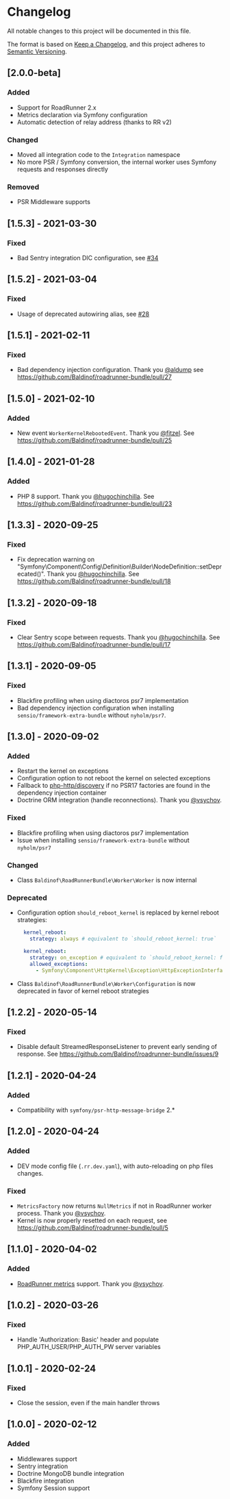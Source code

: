 # Changelog
All notable changes to this project will be documented in this file.

The format is based on [Keep a Changelog](https://keepachangelog.com/en/1.0.0/),
and this project adheres to [Semantic Versioning](https://semver.org/spec/v2.0.0.html).

## [2.0.0-beta]

### Added
- Support for RoadRunner 2.x
- Metrics declaration via Symfony configuration
- Automatic detection of relay address (thanks to RR v2)

### Changed
- Moved all integration code to the `Integration` namespace
- No more PSR / Symfony conversion, the internal worker uses Symfony requests and responses directly

### Removed
- PSR Middleware supports

## [1.5.3] - 2021-03-30

### Fixed

- Bad Sentry integration DIC configuration, see [#34](https://github.com/Baldinof/roadrunner-bundle/issues/34)

## [1.5.2] - 2021-03-04

### Fixed

- Usage of deprecated autowiring alias, see [#28](https://github.com/Baldinof/roadrunner-bundle/issues/28) 

## [1.5.1] - 2021-02-11

### Fixed

- Bad dependency injection configuration. Thank you [@aldump](https://github.com/aldump) see https://github.com/Baldinof/roadrunner-bundle/pull/27

## [1.5.0] - 2021-02-10
### Added

- New event `WorkerKernelRebootedEvent`. Thank you [@fitzel](https://github.com/fitzel). See https://github.com/Baldinof/roadrunner-bundle/pull/25

## [1.4.0] - 2021-01-28
### Added
- PHP 8 support. Thank you [@hugochinchilla](https://github.com/hugochinchilla). See https://github.com/Baldinof/roadrunner-bundle/pull/23

## [1.3.3] - 2020-09-25
### Fixed
- Fix deprecation warning on "Symfony\Component\Config\Definition\Builder\NodeDefinition::setDeprecated()". Thank you [@hugochinchilla](https://github.com/hugochinchilla). See https://github.com/Baldinof/roadrunner-bundle/pull/18

## [1.3.2] - 2020-09-18
### Fixed
- Clear Sentry scope between requests. Thank you [@hugochinchilla](https://github.com/hugochinchilla). See https://github.com/Baldinof/roadrunner-bundle/pull/17

## [1.3.1] - 2020-09-05
### Fixed
- Blackfire profiling when using diactoros psr7 implementation
- Bad dependency injection configuration when installing `sensio/framework-extra-bundle` without `nyholm/psr7`.

## [1.3.0] - 2020-09-02
### Added
- Restart the kernel on exceptions
- Configuration option to not reboot the kernel on selected exceptions
- Fallback to [php-http/discovery](https://github.com/php-http/discovery) if no PSR17 factories are found in the dependency injection container
- Doctrine ORM integration (handle reconnections). Thank you [@vsychov](https://github.com/vsychov).

### Fixed
- Blackfire profiling when using diactoros psr7 implementation
- Issue when installing `sensio/framework-extra-bundle` without `nyholm/psr7`

### Changed
- Class `Baldinof\RoadRunnerBundle\Worker\Worker` is now internal

### Deprecated
- Configuration option `should_reboot_kernel` is replaced by kernel reboot strategies:
  ```yaml
    kernel_reboot:
      strategy: always # equivalent to `should_reboot_kernel: true`

    kernel_reboot:
      strategy: on_exception # equivalent to `should_reboot_kernel: false`
      allowed_exceptions:
        - Symfony\Component\HttpKernel\Exception\HttpExceptionInterface
  ```
- Class `Baldinof\RoadRunnerBundle\Worker\Configuration` is now deprecated in favor of kernel reboot strategies

## [1.2.2] - 2020-05-14
### Fixed
- Disable default StreamedResponseListener to prevent early sending of response. See https://github.com/Baldinof/roadrunner-bundle/issues/9

## [1.2.1] - 2020-04-24
### Added
- Compatibility with `symfony/psr-http-message-bridge` 2.*

## [1.2.0] - 2020-04-24
### Added
- DEV mode config file (`.rr.dev.yaml`), with auto-reloading on php files changes.

### Fixed
- `MetricsFactory` now returns `NullMetrics` if not in RoadRunner worker process.  Thank you [@vsychov](https://github.com/vsychov).
- Kernel is now properly resetted on each request, see https://github.com/Baldinof/roadrunner-bundle/pull/5

## [1.1.0] - 2020-04-02
### Added
- [RoadRunner metrics](https://roadrunner.dev/docs/beep-beep-metrics) support.  Thank you [@vsychov](https://github.com/vsychov).

## [1.0.2] - 2020-03-26
### Fixed
- Handle 'Authorization: Basic' header and populate PHP_AUTH_USER/PHP_AUTH_PW server variables

## [1.0.1] - 2020-02-24
### Fixed
- Close the session, even if the main handler throws

## [1.0.0] - 2020-02-12
### Added
- Middlewares support
- Sentry integration
- Doctrine MongoDB bundle integration
- Blackfire integration
- Symfony Session support
